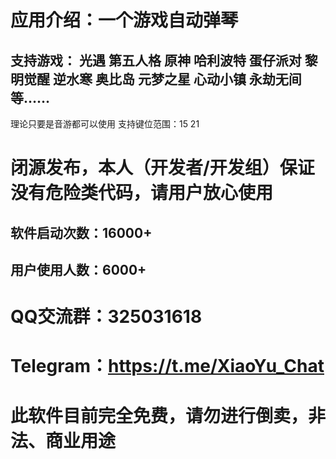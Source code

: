 # 应用介绍：一个游戏自动弹琴

## 支持游戏： 光遇 第五人格 原神 哈利波特 蛋仔派对 黎明觉醒 逆水寒 奥比岛 元梦之星 心动小镇 永劫无间 等……

理论只要是音游都可以使用 支持键位范围：15 21

# 闭源发布，本人（开发者/开发组）保证没有危险类代码，请用户放心使用

## 软件启动次数：16000+

## 用户使用人数：6000+

# QQ交流群：325031618 
# Telegram：https://t.me/XiaoYu_Chat

# 此软件目前完全免费，请勿进行倒卖，非法、商业用途
